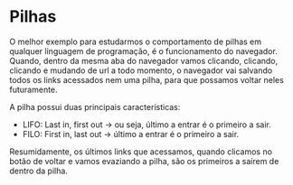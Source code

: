 # Pilhas

  O melhor exemplo para estudarmos o comportamento de pilhas em qualquer linguagem de programação, é o funcionamento do navegador.
Quando, dentro da mesma aba do navegador vamos clicando, clicando, clicando e mudando de url a todo momento, o navegador vai salvando
todos os links acessados nem uma pilha, para que possamos voltar neles futuramente. 

  A pilha possui duas principais características:
   - LIFO: Last in, first out -> ou seja, último a entrar é o primeiro a sair. 
   - FILO: First in, last out -> último a entrar é o primeiro a sair. 

  Resumidamente, os últimos links que acessamos, quando clicamos no botão de voltar e vamos evaziando a pilha, são os primeiros a saírem
de dentro da pilha.